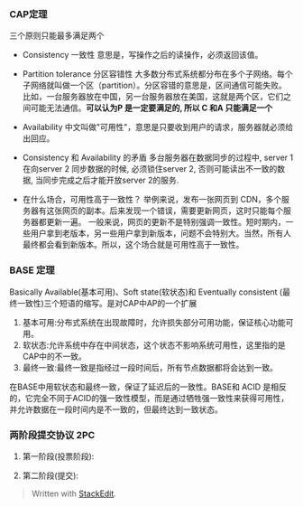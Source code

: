 ### CAP定理
三个原则只能最多满足两个
* Consistency 一致性
意思是，写操作之后的读操作，必须返回该值。
* Partition tolerance 分区容错性
大多数分布式系统都分布在多个子网络。每个子网络就叫做一个区（partition）。分区容错的意思是，区间通信可能失败。比如，一台服务器放在中国，另一台服务器放在美国，这就是两个区，它们之间可能无法通信。**可以认为P 是一定要满足的, 所以 C 和A 只能满足一个**

* Availability 
中文叫做"可用性"，意思是只要收到用户的请求，服务器就必须给出回应。

*  Consistency 和 Availability 的矛盾
多台服务器在数据同步的过程中, server 1 在向server 2 同步数据的时候, 必须锁住server 2, 否则可能读出不一致的数据, 当同步完成之后才能开放server 2的服务. 

* 在什么场合，可用性高于一致性？
举例来说，发布一张网页到 CDN，多个服务器有这张网页的副本。后来发现一个错误，需要更新网页，这时只能每个服务器都更新一遍。
一般来说，网页的更新不是特别强调一致性。短时期内，一些用户拿到老版本，另一些用户拿到新版本，问题不会特别大。当然，所有人最终都会看到新版本。所以，这个场合就是可用性高于一致性。

### BASE 定理
Basically Available(基本可用)、Soft state(软状态)和 Eventually consistent (最终一致性)三个短语的缩写。是对CAP中AP的一个扩展

1.  基本可用:分布式系统在出现故障时，允许损失部分可用功能，保证核心功能可用。
2.  软状态:允许系统中存在中间状态，这个状态不影响系统可用性，这里指的是CAP中的不一致。
3.  最终一致:最终一致是指经过一段时间后，所有节点数据都将会达到一致。

在BASE中用软状态和最终一致，保证了延迟后的一致性。BASE和 ACID 是相反的，它完全不同于ACID的强一致性模型，而是通过牺牲强一致性来获得可用性，并允许数据在一段时间内是不一致的，但最终达到一致状态。

### 两阶段提交协议 2PC
1. 第一阶段(投票阶段):

2. 第二阶段(提交):

> Written with [StackEdit](https://stackedit.io/).
<!--stackedit_data:
eyJoaXN0b3J5IjpbMTgyNDM0MDE1MSwxNTg5MzExMTUyLDU0MT
U4MDc4NiwtMjA1NDI5Njk3N119
-->